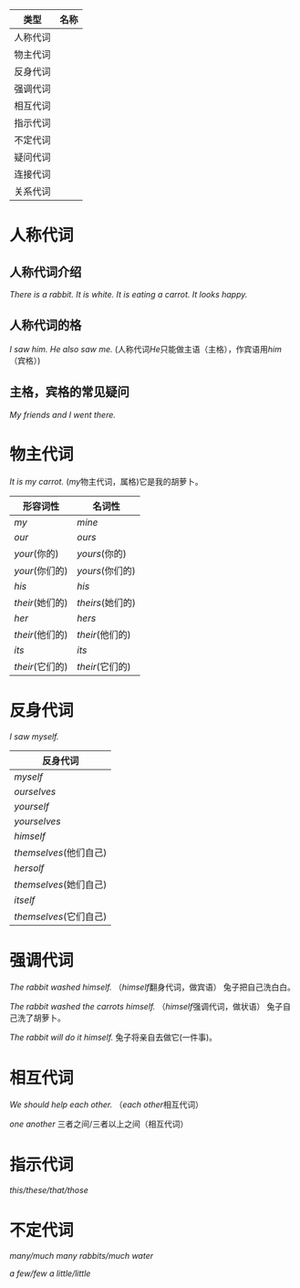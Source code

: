 |类型|名称|
|-----|----------------|
|人称代词||
|物主代词||
|反身代词||
|强调代词||
|相互代词||
|指示代词||
|不定代词||
|疑问代词||
|连接代词||
|关系代词||  

# 人称代词
## 人称代词介绍
*There is a rabbit. It is white. It is eating a carrot. It looks happy.*  

 ## 人称代词的格
*I saw him. He also saw me.* (人称代词*He*只能做主语（主格），作宾语用*him*（宾格）)  

## 主格，宾格的常见疑问
*My friends and I went there.*  

# 物主代词
*It is my carrot.* (*my*物主代词，属格)它是我的胡萝卜。  

|形容词性|名词性|
|---|---|
|*my*|*mine*|
|*our*|*ours*|
|*your*(你的)|*yours*(你的)|
|*your*(你们的)|*yours*(你们的)|
|*his*|*his*|
|*their*(她们的)|*theirs*(她们的)|
|*her*|*hers*|
|*their*(他们的)|*their*(他们的)|
|*its*|*its*|
|*their*(它们的)|*their*(它们的)|  

# 反身代词
*I saw myself.*  

|反身代词|
|---|
|*myself*|
|*ourselves*|
|*yourself*|
|*yourselves*|
|*himself*|
|*themselves*(他们自己)|
|*hersolf*|
|*themselves*(她们自己)|
|*itself*|
|*themselves*(它们自己)|  

# 强调代词
*The rabbit washed himself.* （*himself*翻身代词，做宾语）
兔子把自己洗白白。  

*The rabbit washed the carrots himself.* （*himself*强调代词，做状语）
兔子自己洗了胡萝卜。  

*The rabbit will do it himself.*
兔子将亲自去做它(一件事)。  

# 相互代词
*We should help each other.* （*each other*相互代词）  

*one another* 三者之间/三者以上之间（相互代词）  

# 指示代词
*this/these/that/those*  

# 不定代词
*many/much*
*many rabbits/much water*  

*a few/few*
*a little/little*  







